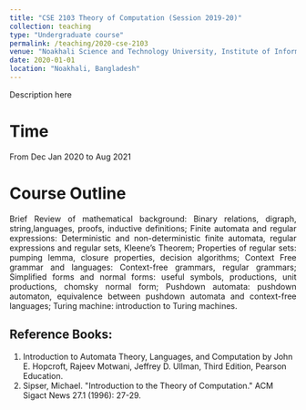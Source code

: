 ```yaml
---
title: "CSE 2103 Theory of Computation (Session 2019-20)"
collection: teaching
type: "Undergraduate course"
permalink: /teaching/2020-cse-2103
venue: "Noakhali Science and Technology University, Institute of Information Technology"
date: 2020-01-01
location: "Noakhali, Bangladesh"
---
```


Description here

Time
=====
From Dec Jan 2020 to Aug 2021

Course Outline
====
<p align="justify">
Brief Review of mathematical background: Binary relations, digraph, string,languages, proofs, inductive definitions; Finite automata and regular expressions: Deterministic and non-deterministic finite automata, regular expressions and regular sets, Kleene’s Theorem; Properties of regular sets: pumping lemma, closure properties, decision algorithms; Context Free grammar and languages: Context-free grammars, regular grammars; Simplified forms and normal forms: useful symbols, productions, unit productions, chomsky normal form; Pushdown automata: pushdown automaton, equivalence between pushdown automata and context-free languages; Turing machine: introduction to Turing machines.
</p>

Reference Books:
----
1. Introduction to Automata Theory, Languages, and Computation by John E. Hopcroft,
Rajeev Motwani, Jeffrey D. Ullman, Third Edition, Pearson Education. <br/>
2. Sipser, Michael. "Introduction to the Theory of Computation." ACM Sigact News 27.1 (1996): 27-29.
